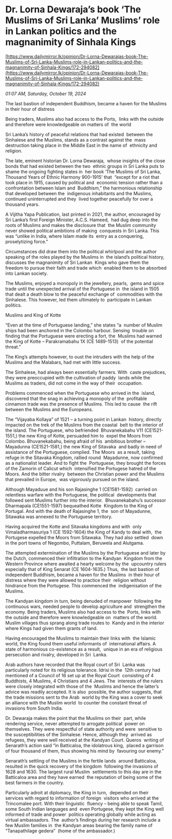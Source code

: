 # Dr. Lorna Dewaraja’s book ‘The Muslims of Sri Lanka’   Muslims’ role in Lankan politics and the magnanimity of Sinhala Kings

[https://www.dailymirror.lk/opinion/Dr-Lorna-Dewarajas-book-The-Muslims-of-Sri-Lanka-Muslims-role-in-Lankan-politics-and-the-magnanimity-of-Sinhala-Kings/172-294082](https://www.dailymirror.lk/opinion/Dr-Lorna-Dewarajas-book-The-Muslims-of-Sri-Lanka-Muslims-role-in-Lankan-politics-and-the-magnanimity-of-Sinhala-Kings/172-294082)

*01:07 AM, Saturday, October 19, 2024*

The last bastion of independent Buddhism, became a haven for the Muslims in their hour of distress

Being traders, Muslims also had access to the Ports,  links with the outside and therefore were knowledgeable on matters of  the world

Sri Lanka’s history of peaceful relations that had existed  between the Sinhalese and the Muslims, stands as a contrast against the  mass destruction taking place in the Middle East in the name of  ethnicity and religion.

The late, eminent historian Dr. Lorna Dewaraja,  whose insights of the close bonds that had existed between the two  ethnic groups in Sri Lanka puts to shame the ongoing fighting states in  her book ‘The Muslims of Sri Lanka, Thousand Years of Ethnic Harmony 900-1915’ that  “except for a riot that took place in 1915, caused by political and  economic tension rather than a confrontation between Islam and  Buddhism,” the harmonious relationship that developed between the  indigenous inhabitants and the Muslims, continued uninterrupted and they  lived together peacefully for over a thousand years.

A Vijitha Yapa Publication, last printed in 2021, the author, encouraged by Sri Lanka’s first Foreign Minister, A.C.S. Hameed,  had dug deep into the roots of Muslims and makes the disclosure that  the Muslim community never showed political ambitions of making  conquests in Sri Lanka. This was “unlike in India, where Islam made its  entry as a conquering, proselytizing force.”

Circumstances did draw them into the political whirlpool and the author speaking of the roles played by the Muslims in  the island’s political history, discusses the magnanimity of Sri Lankan  Kings who gave them the freedom to pursue their faith and trade which  enabled them to be absorbed into Lankan society.

The Muslims, enjoyed a monopoly in the jewellery, pearls,  gems and spice trade until the unexpected arrival of the Portuguese in  the island in 1505 that dealt a death blow to the peaceful exchange of  commodities with the Sinhalese. This however, led them ultimately to  participate in Lankan politics.

Muslims and King of Kotte

“Even at the time of Portuguese landing,” she states “a  number of Muslim ships had been anchored in the Colombo harbour. Sensing  trouble on finding that the Portuguese were erecting a fort, the  Muslims had warned the King of Kotte – Parakramabahu 1X (CE 1489-1513)  of the potential threat.”

The King’s attempts however, to oust the intruders with the help of the Muslims and the Malabars, had met with little success.

The Sinhalese, had always been essentially farmers. With  caste prejudices, they were preoccupied with the cultivation of paddy  lands while the Muslims as traders, did not come in the way of their  occupation.

Problems commenced when the Portuguese who arrived in the  island, discovered that the snag in achieving a monopoly of the  profitable cinnamon trade was the presence of Muslims. This led to cause  the rift between the Muslims and the Europeans.

The “Vijayaba Kollaya” of 1521 – a turning point in Lankan  history, directly impacted on the trek of the Muslims from the coastal  belt to the interior of the island. The Portuguese, who befriended  Bhuvanekabahu V11 (CE1521-1551,) the new King of Kotte, persuaded him to  expel the Moors from Colombo. Bhuvanekabahu, being afraid of his  ambitious brother – Mayadunna (CE1521-1581,) the new King of Sitavaka  and badly in need of assistance of the Portuguese, complied. The Moors  as a result, taking refuge in the Sitavaka Kingdom, rallied round  Mayadunne, now confirmed as a nationalist leader. And to fight the  Portuguese, they brought the forces of the Zamorin of Calicut which  intensified the Portugese hatred of the Moors. And the bitter rivalry  between the Christian power and the Muslims that prevailed in Europe,  was vigorously pursued on the island.

Although Mayaduue and his son Rajasinghe 1 (CE1581-1592)  carried on relentless warfare with the Portuguese, the political  developments that followed sent Muslims further into the interior.  Bhuvanekabahu’s successor Dharmapala (CE1551-1597) bequeathed Kotte  Kingdom to the King of Portugal. And with the death of Rajasinghe 1, the  son of Mayadunne, Sitawaka was annexed to the Portuguese territory.

Having acquired the Kotte and Sitavaka kingdoms and with  only Vimaladharmasuriya 1 (CE 1592-1604) the King of Kandy to deal with,  the Portugese expelled the Moors from Sitawaka. They had also settled  down in the port towns of Negombo, Puttalam, Beruwela and Alutgama.

The attempted extermination of the Muslims by the Portuguese and later by the Dutch, commenced their infiltration to the Kandyan  Kingdom from the Western Province where awaited a hearty welcome by the  upcountry rulers especially that of King Senarat (CE 1604-1635.) Thus,  the last bastion of independent Buddhism, became a haven for the Muslims  in their hour of distress where they were allowed to practice their  religion without hindrance from the Portugese. This commenced the  indigenisation of the Muslims.

The Kandyan kingdom in turn, being denuded of manpower  following the continuous wars, needed people to develop agriculture and  strengthen the economy. Being traders, Muslims also had access to the  Ports, links with the outside and therefore were knowledgeable on  matters of the world. Muslim villages thus sprang along trade routes to  Kandy and in the interior where Kings had given them grants of land.

Having encouraged the Muslims to maintain their links with  the Islamic world, the King found them useful informants of  international affairs. A state of harmonious co-existence as a result,  unique in an era of religious persecution and rivalry, developed in Sri  Lanka.

Arab authors have recorded that the Royal court of Sri  Lanka was particularly noted for its religious tolerance. Idrisi in the  12th century had mentioned of a Council of 16 set up at the Royal Court  consisting of 4 Buddhists, 4 Muslims, 4 Christians and 4 Jews. The  interests of the rulers were closely integrated with those of the  Muslims and hence the latter’s advice was readily accepted. It is also  possible, the author suggests, that the trade missions sent to the Arab  world by the King was a cover to seek an alliance with the Muslim world  to counter the constant threat of invasions from South India.

Dr. Dewaraja makes the point that the Muslims on their  part, while rendering service, never attempted to arrogate political  power on themselves. They were respectful of state authority and were  sensitive to the susceptibilities of the Sinhalese. Hence, although they  arrived as refugees, they were well received at the Kandyan Court. Queros  writing of Senarath’s action said “in Batticaloa, the idolatrous king,  placed a garrison of four thousand of them, thus showing his mind by  favouring our enemy.”

Senarath’s settling of the Muslims in the fertile lands  around Batticaloa, resulted in the quick recovery of the kingdom  following the invasions of 1628 and 1630. The largest rural Muslim  settlements to this day are in the Batticaloa area and they have earned  the reputation of being some of the best farmers in the country.

Particularly adroit at diplomacy, the King in turn,  depended on their services with regard to information of foreign  visitors who arrived at the Trincomalee port. With their linguistic  fluency – being able to speak Tamil, some South Indian languages and  even Portugese, they kept the King well informed of trade and power  politics operating globally while acting as virtual ambassadors. The  author’s findings during her research include a few Muslim families in  the Kandyan areas bearing the family name of “Tanapathilage gedera”  (home of the ambassador.)

